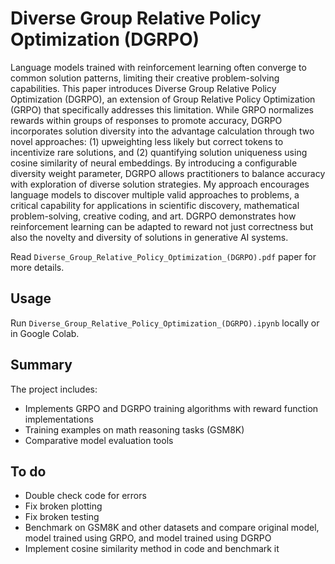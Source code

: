 # Diverse Group Relative Policy Optimization (DGRPO)

Language models trained with reinforcement learning often converge to common solution patterns, limiting their creative problem-solving capabilities. This paper introduces Diverse Group Relative Policy Optimization (DGRPO), an extension of Group Relative Policy Optimization (GRPO) that specifically addresses this limitation. While GRPO normalizes rewards within groups of responses to promote accuracy, DGRPO incorporates solution diversity into the advantage calculation through two novel approaches: (1) upweighting less likely but correct tokens to incentivize rare solutions, and (2) quantifying solution uniqueness using cosine similarity of neural embeddings. By introducing a configurable diversity weight parameter, DGRPO allows practitioners to balance accuracy with exploration of diverse solution strategies. My approach encourages language models to discover multiple valid approaches to problems, a critical capability for applications in scientific discovery, mathematical problem-solving, creative coding, and art. DGRPO demonstrates how reinforcement learning can be adapted to reward not just correctness but also the novelty and diversity of solutions in generative AI systems.

Read `Diverse_Group_Relative_Policy_Optimization_(DGRPO).pdf` paper for more details.

## Usage

Run `Diverse_Group_Relative_Policy_Optimization_(DGRPO).ipynb` locally or in Google Colab.

## Summary

The project includes:

- Implements GRPO and DGRPO training algorithms with reward function implementations
- Training examples on math reasoning tasks (GSM8K)
- Comparative model evaluation tools

## To do

- Double check code for errors
- Fix broken plotting
- Fix broken testing
- Benchmark on GSM8K and other datasets and compare original model, model trained using GRPO, and model trained using DGRPO
- Implement cosine similarity method in code and benchmark it
